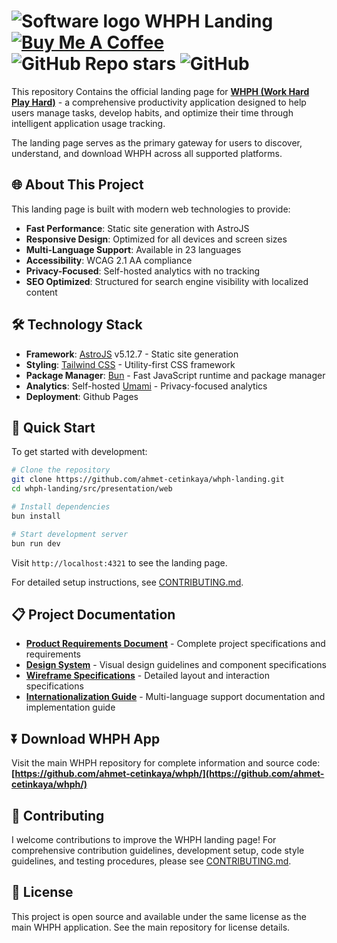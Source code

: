 # ![Software logo](https://github.com/user-attachments/assets/f58599ea-3313-49ec-a01c-31436340a2a3) WHPH Landing [![Buy Me A Coffee](https://img.shields.io/badge/Buy%20Me%20a%20Coffee-ffdd00?&logo=buy-me-a-coffee&logoColor=black)](https://ahmetcetinkaya.me/donate) ![GitHub Repo stars](https://img.shields.io/github/stars/ahmet-cetinkaya/whph-landing) ![GitHub](https://img.shields.io/github/license/ahmet-cetinkaya/whph-landing)

This repository Contains the official landing page for **[WHPH (Work Hard Play Hard)](https://github.com/ahmet-cetinkaya/whph/)** - a comprehensive productivity application designed to help users manage tasks, develop habits, and optimize their time through intelligent application usage tracking.

The landing page serves as the primary gateway for users to discover, understand, and download WHPH across all supported platforms.

## 🌐 About This Project

This landing page is built with modern web technologies to provide:
- **Fast Performance**: Static site generation with AstroJS
- **Responsive Design**: Optimized for all devices and screen sizes
- **Multi-Language Support**: Available in 23 languages
- **Accessibility**: WCAG 2.1 AA compliance
- **Privacy-Focused**: Self-hosted analytics with no tracking
- **SEO Optimized**: Structured for search engine visibility with localized content

## 🛠️ Technology Stack

- **Framework**: [AstroJS](https://astro.build/) v5.12.7 - Static site generation
- **Styling**: [Tailwind CSS](https://tailwindcss.com/) - Utility-first CSS framework
- **Package Manager**: [Bun](https://bun.sh/) - Fast JavaScript runtime and package manager
- **Analytics**: Self-hosted [Umami](https://umami.is/) - Privacy-focused analytics
- **Deployment**: Github Pages

## 🚀 Quick Start

To get started with development:

```bash
# Clone the repository
git clone https://github.com/ahmet-cetinkaya/whph-landing.git
cd whph-landing/src/presentation/web

# Install dependencies
bun install

# Start development server
bun run dev
```

Visit `http://localhost:4321` to see the landing page.

For detailed setup instructions, see [CONTRIBUTING.md](CONTRIBUTING.md).

## 📋 Project Documentation

- **[Product Requirements Document](docs/PRD-LANDING-PAGE.md)** - Complete project specifications and requirements
- **[Design System](docs/DESIGN-SYSTEM.md)** - Visual design guidelines and component specifications
- **[Wireframe Specifications](docs/WIREFRAME-SPECIFICATIONS.md)** - Detailed layout and interaction specifications
- **[Internationalization Guide](docs/INTERNATIONALIZATION.md)** - Multi-language support documentation and implementation guide

## ⏬ Download WHPH App

Visit the main WHPH repository for complete information and source code: **[https://github.com/ahmet-cetinkaya/whph/](https://github.com/ahmet-cetinkaya/whph/)**

## 🤝 Contributing

I welcome contributions to improve the WHPH landing page! For comprehensive contribution guidelines, development setup, code style guidelines, and testing procedures, please see [CONTRIBUTING.md](CONTRIBUTING.md).

## 📄 License

This project is open source and available under the same license as the main WHPH application. See the main repository for license details.
